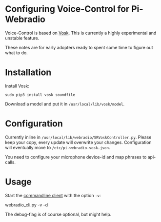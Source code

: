 Configuring Voice-Control for Pi-Webradio
=========================================

Voice-Control is based on [Vosk](https://alphacephei.com/vosk/).
This is currently a highly experimental and unstable feature. 

These notes are for early adopters ready to spent some time to
figure out what to do.


Installation
============

Install Vosk:

    sudo pip3 install vosk soundfile

Download a model and put it in `/usr/local/lib/vosk/model`.


Configuration
=============

Currently inline in `/usr/local/lib/webradio/SRVoskController.py`.
Please keep your copy, every update will overwrite your changes.
Configuration will eventually move to `/etc/pi-webradio.vosk.json`.

You need to configure your microphone device-id and map phrases
to api-calls.


Usage
=====

Start the [commandline client](webradio_cli.md) with the option `-v`:

  webradio_cli.py -v -d

The debug-flag is of course optional, but might help.
